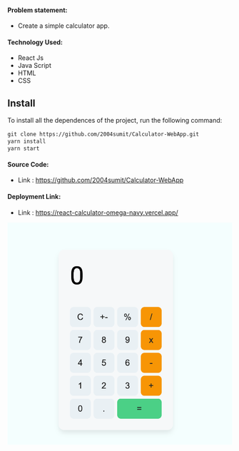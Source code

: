 #### Problem statement:
 - Create a simple calculator app.

#### Technology Used:
 - React Js
 - Java Script
 - HTML
 - CSS

 ## Install

To install all the dependences of the project, run the following command:

    git clone https://github.com/2004sumit/Calculator-WebApp.git
    yarn install
    yarn start


#### Source Code:
 - Link : https://github.com/2004sumit/Calculator-WebApp
   


#### Deployment Link:
 - Link : https://react-calculator-omega-navy.vercel.app/



![Project Preview](./src/calc-app.png)


